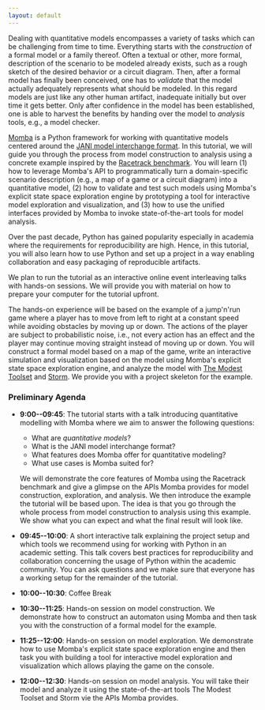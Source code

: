```yaml
---
layout: default
---
```


Dealing with quantitative models encompasses a variety of tasks which can be challenging from time to time.
Everything starts with the *construction* of a formal model or a family thereof.
Often a textual or other, more formal, description of the scenario to be modeled already exists, such as a rough sketch of the desired behavior or a circuit diagram.
Then, after a formal model has finally been conceived, one has to *validate* that the model actually adequately represents what should be modeled.
In this regard models are just like any other human artifact, inadequate initially but over time it gets better.
Only after confidence in the model has been established, one is able to harvest the benefits by handing over the model to *analysis* tools, e.g., a model checker.

[Momba](https://momba.dev) is a Python framework for working with quantitative models centered around the [JANI model interchange format](https://jani-spec.org).
In this tutorial, we will guide you through the process from model construction to analysis using a concrete example inspired by the [Racetrack benchmark](https://racetrack.perspicuous-computing.science/).
You will learn (1) how to leverage Momba's API to programmatically turn a domain-specific scenario description (e.g., a map of a game or a circuit diagram) into a quantitative model, (2) how to validate and test such models using Momba's explicit state space exploration engine by prototyping a tool for interactive model exploration and visualization, and (3) how to use the unified interfaces provided by Momba to invoke state-of-the-art tools for model analysis.

Over the past decade, Python has gained popularity especially in academia where the requirements for reproducibility are high.
Hence, in this tutorial, you will also learn how to use Python and set up a project in a way enabling collaboration and easy packaging of reproducible artifacts.

We plan to run the tutorial as an interactive online event interleaving talks with hands-on sessions.
We will provide you with material on how to prepare your computer for the tutorial upfront.

The hands-on experience will be based on the example of a jump'n'run game where a player has to move from left to right at a constant speed while avoiding obstacles by moving up or down.
The actions of the player are subject to probabilistic noise, i.e., not every action has an effect and the player may continue moving straight instead of moving up or down.
You will construct a formal model based on a map of the game, write an interactive simulation and visualization based on the model using Momba's explicit state space exploration engine, and analyze the model with [The Modest Toolset](https://modestchecker.org) and [Storm](https://www.stormchecker.org/).
We provide you with a project skeleton for the example.


### Preliminary Agenda

- **9:00--09:45**: The tutorial starts with a talk introducing quantitative modelling with Momba where we aim to answer the following questions:

    - What are *quantitative models*?
    - What is the JANI model interchange format?
    - What features does Momba offer for quantitative modeling?
    - What use cases is Momba suited for?
    
  We will demonstrate the core features of Momba using the Racetrack benchmark and give a glimpse on the APIs Momba provides for model construction, exploration, and analysis.
  We then introduce the example the tutorial will be based upon.
  The idea is that you go through the whole process from model construction to analysis using this example.
  We show what you can expect and what the final result will look like.
- **09:45--10:00**: A short interactive talk explaining the project setup and which tools we recommend using for working with Python in an academic setting.
  This talk covers best practices for reproducibility and collaboration concerning the usage of Python within the academic community.
  You can ask questions and we make sure that everyone has a working setup for the remainder of the tutorial.
- **10:00--10:30**: Coffee Break
- **10:30--11:25**: Hands-on session on model construction.
  We demonstrate how to construct an automaton using Momba and then task you with the construction of a formal model for the example.
- **11:25--12:00**: Hands-on session on model exploration.
  We demonstrate how to use Momba's explicit state space exploration engine and then task you with building a tool for interactive model exploration and visualization which allows playing the game on the console.
- **12:00--12:30**: Hands-on session on model analysis.
  You will take their model and analyze it using the state-of-the-art tools The Modest Toolset and Storm vie the APIs Momba provides.
